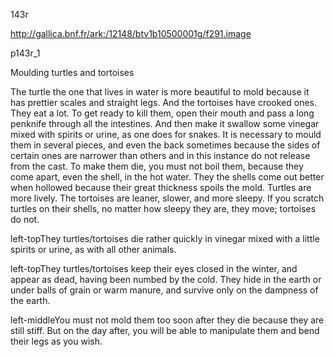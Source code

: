 143r

http://gallica.bnf.fr/ark:/12148/btv1b10500001g/f291.image

p143r_1

Moulding turtles and tortoises

The turtle the one that lives in water is more beautiful to mold because it has prettier scales and straight legs.  And the tortoises have crooked ones. They eat a lot. To get ready to kill them, open their mouth and pass a long penknife through all the intestines. And then make it swallow some vinegar mixed with spirits or urine, as one does for snakes. It is necessary to mould them in several pieces, and even the back sometimes because the sides of certain ones are narrower than others and in this instance do not release from the cast.  To make them die, you must not boil them, because they come apart, even the shell, in the hot water.  They the shells come out better when hollowed because their great thickness spoils the mold. Turtles are more lively. The tortoises are leaner, slower, and more sleepy.  If you scratch turtles on their shells, no matter how sleepy they are, they move; tortoises do not.

left-topThey turtles/tortoises die rather quickly in vinegar mixed with a little spirits or urine, as with all other animals.

left-topThey turtles/tortoises keep their eyes closed in the winter, and appear as dead, having been numbed by the cold.  They hide in the earth or under balls of grain or warm manure, and survive only on the dampness of the earth.

left-middleYou must not mold them too soon after they die because they are still stiff.  But on the day after, you will be able to manipulate them and bend their legs as you wish.
